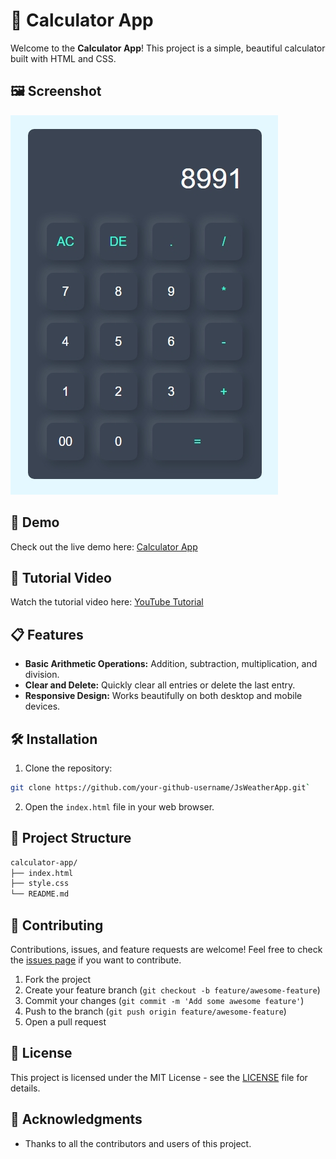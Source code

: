 # 🧮 Calculator App

Welcome to the **Calculator App**! This project is a simple, beautiful calculator built with HTML and CSS.

## 🖼️ Screenshot

![Calculator App](./screenshot.jpeg)

## 🚀 Demo

Check out the live demo here: [Calculator App](gupta-ravi.github.io/JsCalculatorApp/)

## 🎥 Tutorial Video

Watch the tutorial video here: [YouTube Tutorial](https://youtu.be/cGgLHJGyS34)

## 📋 Features

- **Basic Arithmetic Operations:** Addition, subtraction, multiplication, and division.
- **Clear and Delete:** Quickly clear all entries or delete the last entry.
- **Responsive Design:** Works beautifully on both desktop and mobile devices.

## 🛠️ Installation

1. Clone the repository: 

```bash
git clone https://github.com/your-github-username/JsWeatherApp.git`
```

2. Open the `index.html` file in your web browser.

## 📂 Project Structure

```bash
calculator-app/
├── index.html
├── style.css
└── README.md
```

## 🤝 Contributing

Contributions, issues, and feature requests are welcome! Feel free to check the [issues page](https://github.com/yourusername/calculator-app/issues) if you want to contribute.

1. Fork the project
2. Create your feature branch (`git checkout -b feature/awesome-feature`)
3. Commit your changes (`git commit -m 'Add some awesome feature'`)
4. Push to the branch (`git push origin feature/awesome-feature`)
5. Open a pull request


## 📝 License

This project is licensed under the MIT License - see the [LICENSE](LICENSE) file for details.

## 🙏 Acknowledgments

- Thanks to all the contributors and users of this project.
